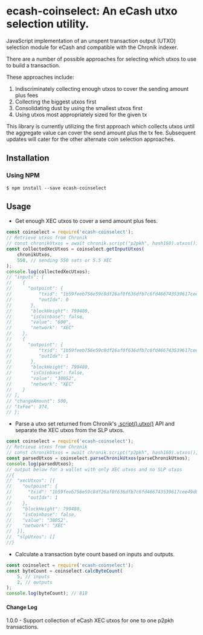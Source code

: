 # ecash-coinselect: An eCash utxo selection utility.

JavaScript implementation of an unspent transaction output (UTXO) selection module for eCash and compatible with the Chronik indexer.

There are a number of possible approaches for selecting which utxos to use to build a transaction.

These approaches include:

1. Indiscriminately collecting enough utxos to cover the sending amount plus fees
2. Collecting the biggest utxos first
3. Consolidating dust by using the smallest utxos first
4. Using utxos most appropriately sized for the given tx

This library is currently utilizing the first approach which collects utxos until the aggregate value can cover the send amount plus the tx fee. Subsequent updates will cater for the other alternate coin selection approaches.

## Installation

### Using NPM

```bsh
$ npm install --save ecash-coinselect
```

## Usage

-   Get enough XEC utxos to cover a send amount plus fees.

```javascript
const coinselect = require('ecash-coinselect');
// Retrieve utxos from Chronik
// const chronikUtxos = await chronik.script("p2pkh", hash160).utxos();
const collectedXecUtxos = coinselect.getInputUtxos(
    chronikUtxos,
    550, // sending 550 sats or 5.5 XEC
);
console.log(collectedXecUtxos);
// "inputs": [
//    {
//      "outpoint": {
//          "txid": "1b59feeb756e59c8df26af0f636dfb7c6fd466743539617cee49d60ffda02994",
//          "outIdx": 0
//       },
//       "blockHeight": 799480,
//       "isCoinbase": false,
//       "value": "600",
//       "network": "XEC"
//    },
//    {
//      "outpoint": {
//          "txid": "1b59feeb756e59c8df26af0f636dfb7c6fd466743539617cee49d60ffda02994",
//          "outIdx": 1
//       },
//       "blockHeight": 799480,
//       "isCoinbase": false,
//       "value": "38052",
//       "network": "XEC"
//    }
// ],
// "changeAmount": 500,
// "txFee": 374,
// };
```

-   Parse a utxo set returned from Chronik's [.script().utxo()](https://www.npmjs.com/package/chronik-client?activeTab=readme) API and separate the XEC utxos from the SLP utxos.

```javascript
const coinselect = require('ecash-coinselect');
// Retrieve utxos from Chronik
// const chronikUtxos = await chronik.script("p2pkh", hash160).utxos();
const parsedUtxos = coinselect.parseChronikUtxos(parseChronikUtxos);
console.log(parsedUtxos);
// output below for a wallet with only XEC utxos and no SLP utxos
//{
//  "xecUtxos": [{
//    "outpoint": {
//      "txid": "1b59feeb756e59c8df26af0f636dfb7c6fd466743539617cee49d60ffda02994",
//      "outIdx": 1
//    },
//    "blockHeight": 799480,
//    "isCoinbase": false,
//    "value": "38052",
//    "network": "XEC"
//  }],
//  "slpUtxos": []
//}
```

-   Calculate a transaction byte count based on inputs and outputs.

```javascript
const coinselect = require('ecash-coinselect');
const byteCount = coinselect.calcByteCount(
    5, // inputs
    2, // outputs
);
console.log(byteCount); // 818
```

#### Change Log

1.0.0 - Support collection of eCash XEC utxos for one to one p2pkh transactions.
